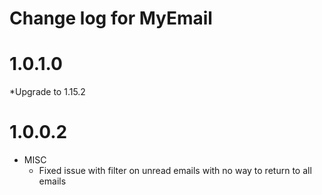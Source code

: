 # Change log for MyEmail 
# 1.0.1.0

*Upgrade to 1.15.2 

# 1.0.0.2

* MISC
  * Fixed issue with filter on unread emails with no way to return to all emails
